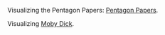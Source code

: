 Visualizing the Pentagon Papers: [Pentagon Papers](/pentagon-papers/how-to.md).

Visualizing [Moby Dick](/moby-dick/2701-0.html).
